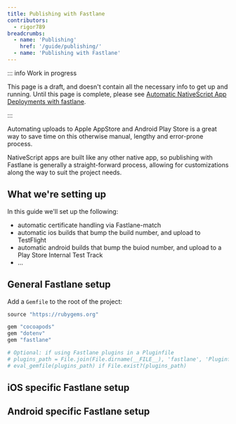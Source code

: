 ```yaml
---
title: Publishing with Fastlane
contributors:
  - rigor789
breadcrumbs:
  - name: 'Publishing'
    href: '/guide/publishing/'
  - name: 'Publishing with Fastlane'
---
```


::: info Work in progress

This page is a draft, and doesn't contain all the necessary info to get up and running. Until this page is complete, please see [Automatic NativeScript App Deployments with fastlane](https://blog.nativescript.org/automatic-nativescript-app-deployments-with-fastlane/).

:::

Automating uploads to Apple AppStore and Android Play Store is a great way to save time on this otherwise manual, lengthy and error-prone process.

NativeScript apps are built like any other native app, so publishing with Fastlane is generally a straight-forward process, allowing for customizations along the way to suit the project needs.

## What we're setting up

In this guide we'll set up the following:

- automatic certificate handling via Fastlane-match
- automatic ios builds that bump the build number, and upload to TestFlight
- automatic android builds that bump the buiod number, and upload to a Play Store Internal Test Track
- ...

## General Fastlane setup

Add a `Gemfile` to the root of the project:

```ruby
source "https://rubygems.org"

gem "cocoapods"
gem "dotenv"
gem "fastlane"

# Optional: if using Fastlane plugins in a Pluginfile
# plugins_path = File.join(File.dirname(__FILE__), 'fastlane', 'Pluginfile')
# eval_gemfile(plugins_path) if File.exist?(plugins_path)
```

## iOS specific Fastlane setup

## Android specific Fastlane setup
